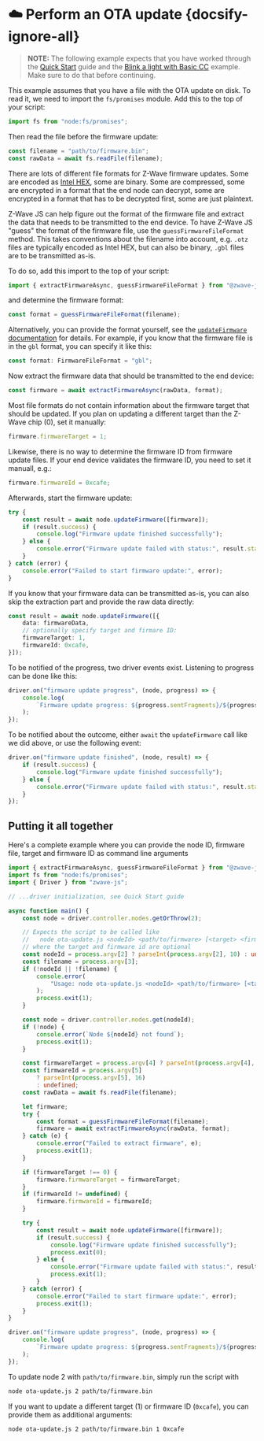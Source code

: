# ☁️ Perform an OTA update {docsify-ignore-all}

> **NOTE:** The following example expects that you have worked through the [Quick Start](getting-started/quickstart.md) guide and the [Blink a light with Basic CC](examples/basic-on-off.md) example. Make sure to do that before continuing.

This example assumes that you have a file with the OTA update on disk. To read it, we need to import the `fs/promises` module. Add this to the top of your script:

```ts
import fs from "node:fs/promises";
```

Then read the file before the firmware update:

```ts
const filename = "path/to/firmware.bin";
const rawData = await fs.readFile(filename);
```

There are lots of different file formats for Z-Wave firmware updates. Some are encoded as [Intel HEX](https://en.wikipedia.org/wiki/Intel_HEX), some are binary. Some are compressed, some are encrypted in a format that the end node can decrypt, some are encrypted in a format that has to be decrypted first, some are just plaintext.

Z-Wave JS can help figure out the format of the firmware file and extract the data that needs to be transmitted to the end device. To have Z-Wave JS "guess" the format of the firmware file, use the `guessFirmwareFileFormat` method. This takes conventions about the filename into account, e.g. `.otz` files are typically encoded as Intel HEX, but can also be binary, `.gbl` files are to be transmitted as-is.

To do so, add this import to the top of your script:

```ts
import { extractFirmwareAsync, guessFirmwareFileFormat } from "@zwave-js/core";
```

and determine the firmware format:

```ts
const format = guessFirmwareFileFormat(filename);
```

Alternatively, you can provide the format yourself, see the [`updateFirmware` documentation](api/node#updatefirmware) for details. For example, if you know that the firmware file is in the `gbl` format, you can specify it like this:

```ts
const format: FirmwareFileFormat = "gbl";
```

Now extract the firmware data that should be transmitted to the end device:

```ts
const firmware = await extractFirmwareAsync(rawData, format);
```

Most file formats do not contain information about the firmware target that should be updated. If you plan on updating a different target than the Z-Wave chip (0), set it manually:

```ts
firmware.firmwareTarget = 1;
```

Likewise, there is no way to determine the firmware ID from firmware update files. If your end device validates the firmware ID, you need to set it manuall, e.g.:

```ts
firmware.firmwareId = 0xcafe;
```

Afterwards, start the firmware update:

```ts
try {
	const result = await node.updateFirmware([firmware]);
	if (result.success) {
		console.log("Firmware update finished successfully");
	} else {
		console.error("Firmware update failed with status:", result.status);
	}
} catch (error) {
	console.error("Failed to start firmware update:", error);
}
```

If you know that your firmware data can be transmitted as-is, you can also skip the extraction part and provide the raw data directly:

```ts
const result = await node.updateFirmware([{
	data: firmwareData,
	// optionally specify target and firmare ID:
	firmwareTarget: 1,
	firmwareId: 0xcafe,
}]);
```

To be notified of the progress, two driver events exist. Listening to progress can be done like this:

```ts
driver.on("firmware update progress", (node, progress) => {
	console.log(
		`Firmware update progress: ${progress.sentFragments}/${progress.totalFragments}`,
	);
});
```

To be notified about the outcome, either `await` the `updateFirmware` call like we did above, or use the following event:

```ts
driver.on("firmware update finished", (node, result) => {
	if (result.success) {
		console.log("Firmware update finished successfully");
	} else {
		console.error("Firmware update failed with status:", result.status);
	}
});
```

## Putting it all together

Here's a complete example where you can provide the node ID, firmware file, target and firmware ID as command line arguments

```ts
import { extractFirmwareAsync, guessFirmwareFileFormat } from "@zwave-js/core";
import fs from "node:fs/promises";
import { Driver } from "zwave-js";

// ...driver initialization, see Quick Start guide

async function main() {
	const node = driver.controller.nodes.getOrThrow(2);

	// Expects the script to be called like
	//   node ota-update.js <nodeId> <path/to/firmware> [<target> <firmwareIdHex>]
	// where the target and firmware id are optional
	const nodeId = process.argv[2] ? parseInt(process.argv[2], 10) : undefined;
	const filename = process.argv[3];
	if (!nodeId || !filename) {
		console.error(
			"Usage: node ota-update.js <nodeId> <path/to/firmware> [<target> <firmwareIdHex>]",
		);
		process.exit(1);
	}

	const node = driver.controller.nodes.get(nodeId);
	if (!node) {
		console.error(`Node ${nodeId} not found`);
		process.exit(1);
	}

	const firmwareTarget = process.argv[4] ? parseInt(process.argv[4], 10) : 0;
	const firmwareId = process.argv[5]
		? parseInt(process.argv[5], 16)
		: undefined;
	const rawData = await fs.readFile(filename);

	let firmware;
	try {
		const format = guessFirmwareFileFormat(filename);
		firmware = await extractFirmwareAsync(rawData, format);
	} catch (e) {
		console.error("Failed to extract firmware", e);
		process.exit(1);
	}

	if (firmwareTarget !== 0) {
		firmware.firmwareTarget = firmwareTarget;
	}
	if (firmwareId != undefined) {
		firmware.firmwareId = firmwareId;
	}

	try {
		const result = await node.updateFirmware([firmware]);
		if (result.success) {
			console.log("Firmware update finished successfully");
			process.exit(0);
		} else {
			console.error("Firmware update failed with status:", result.status);
			process.exit(1);
		}
	} catch (error) {
		console.error("Failed to start firmware update:", error);
		process.exit(1);
	}
}

driver.on("firmware update progress", (node, progress) => {
	console.log(
		`Firmware update progress: ${progress.sentFragments}/${progress.totalFragments}`,
	);
});
```

To update node 2 with `path/to/firmware.bin`, simply run the script with

```bash
node ota-update.js 2 path/to/firmware.bin
```

If you want to update a different target (1) or firmware ID (`0xcafe`), you can provide them as additional arguments:

```bash
node ota-update.js 2 path/to/firmware.bin 1 0xcafe
```
